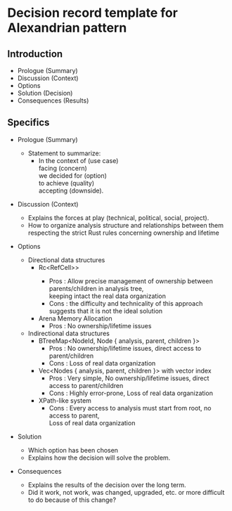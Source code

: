 # Decision record template for Alexandrian pattern

## Introduction

* Prologue (Summary)
* Discussion (Context)
* Options
* Solution (Decision)
* Consequences (Results)

## Specifics ##

* Prologue (Summary)
    * Statement to summarize:
        * In the context of (use case)<br>
          facing (concern)<br>
          we decided for (option)<br>
          to achieve (quality)<br>
          accepting (downside).
* Discussion (Context)
    * Explains the forces at play (technical, political, social, project).
    * How to organize analysis structure and relationships between them <br>
      respecting the strict Rust rules concerning ownership and lifetime   
* Options
    * Directional data structures
        * Rc<RefCell<Node>>> 
            * Pros : Allow precise management of ownership between parents/children in analysis tree, <br>
                keeping intact the real data organization
            * Cons : the difficulty and technicality of this approach suggests that it is not the ideal solution 
        * Arena Memory Allocation
            * Pros : No ownership/lifetime issues
    * Indirectional data structures
        * BTreeMap<NodeId, Node { analysis, parent, children }>
            * Pros : No ownership/lifetime issues, direct access to parent/children
            * Cons : Loss of real data organization
        * Vec<Nodes { analysis, parent, children }> with vector index
            * Pros : Very simple, No ownership/lifetime issues, direct access to parent/children
            * Cons : Highly error-prone, Loss of real data organization 
        * XPath-like system
            * Cons : Every access to analysis must start from root, no access to parent,<div>
                Loss of real data organization

* Solution
    * Which option has been chosen
    * Explains how the decision will solve the problem.
* Consequences
    * Explains the results of the decision over the long term.
    * Did it work, not work, was changed, upgraded, etc. or more difficult to do because of this change?